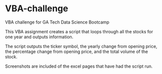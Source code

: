 # VBA-challenge
VBA challenge for GA Tech Data Science Bootcamp


This VBA assignment creates a script that loops through all the stocks for one year and outputs information.


The script outputs the ticker symbol, the yearly change from opening price, the percentage change from opening price, and the total volume of the stock. 


Screenshots are included of the excel pages that have had the script run. 




